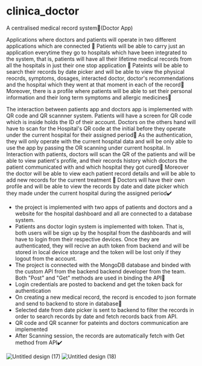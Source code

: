 # clinica_doctor

A centralised medical record system📃(Doctor App)

Applications where doctors and patients will operate in two different applications which are connected 💯
Patients will be able to carry just an application everytime they go to hospitals which have been integrated to the system, that is, patients will have all their lifetime medical records from all the hospitals in just their one stop application 📱
Pateints will be able to search their records by date picker and will be able to view the physical reocrds, symptoms, dosages, interacted doctor, doctor's recommendations and the hospital which they went at that moment in each of the record🎯
Moreover, there is a profile where patients will be able to set their personal information and their long term symptoms and allergic medicines📌

The interaction between patients app and doctors app is implemented with QR code and QR scannner system.
Patients will have a screen for QR code which is inside holds the ID of their account.
Doctors on the others hand will have to scan for the Hospital's QR code at the initial before they operate under the current hospital for their assigned period👤
As the authentication, they will only operate with the current hospital data and will be only able to use the app by passing the OR scanning under current hospital.
In Interaction with patients, doctors will scan the QR of the patients and will be able to view patient's profile, and their records history which doctors the patient communicated with and which hospital they got cured🏥 Moreover the doctor will be able to view each patient record details and will be able to add new records for the current treatment 📌
Doctors will have their own profile and will be able to view the records by date and date picker which they made under the current hospital during the assigned period✔️

 - the project is implemented with two apps of patients and doctors and a website for the hospital dashboard and all are connected to a database system.
 - Patients ans doctor login system is implemented with token. That is, both users will be sign up by the hospital from the dashboards and will have to login from their respective devices. Once they are authenticated, they will recive an auth token from backend and will be stored in local device storage and the token will be lost only if they logout from the account.
 - The project is connected with the MongoDB database and binded with the custom API from the backend backend developer from the team. Both "Post" and "Get" methods are used in binding the API💯
 - Login credentials are posted to backend and get the token back for authentication
 - On creating a new medical record, the record is encoded to json formate and send to backend to store in database💾
 - Selected date from date picker is sent to backend to filter the records in order to search records by date and fetch records back from API.
 - QR code and QR scanner for pateints and  doctors communication are implemented
 - After Scanning session, the records are automatically fetch with Get method from API✔️

![Untitled design (17)](https://github.com/LyNNxMooon/Doctor-s-Clinica/assets/112456534/24b741f4-8276-444a-ae54-7176d64f2a20)
![Untitled design (18)](https://github.com/LyNNxMooon/Doctor-s-Clinica/assets/112456534/f629aece-182e-4917-907e-2daab933c17d)
